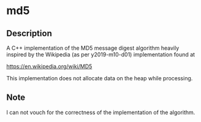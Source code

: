 # md5

## Description

A C++ implementation of the MD5 message digest algorithm heavily inspired by the Wikipedia (as per y2019-m10-d01) implementation found at

https://en.wikipedia.org/wiki/MD5

This implementation does not allocate data on the heap while processing.

## Note

I can not vouch for the correctness of the implementation of the algorithm.
